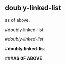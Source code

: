 ## doubly-linked-list
as of above.

#doubly-linked-list

#*doubly-linked-list*

#**doubly-linked-list**

###**AS OF ABOVE**